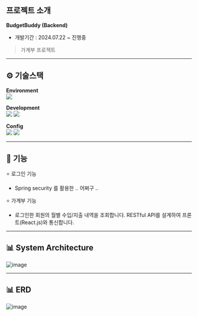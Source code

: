 
## 프로젝트 소개
**BudgetBuddy (Backend)**  
- 개발기간 : 2024.07.22 ~ 진행중
> 가계부 프로젝트

* * *   
⚙️ 기술스택
-------------
**Environment**  
<img src="https://img.shields.io/badge/Spring-6DB33F?style=for-the-badge&logo=spring&logoColor=white"/> 
  
**Development**  
<img src="https://img.shields.io/badge/Java-ED8B00?style=for-the-badge&logo=openjdk&logoColor=white"/> <img src="https://img.shields.io/badge/MariaDB-003545?style=for-the-badge&logo=mariadb&logoColor=white"/>  
  
**Config**  
<img src="https://img.shields.io/badge/Gradle-02303A.svg?style=for-the-badge&logo=Gradle&logoColor=white"/> <img src="https://img.shields.io/badge/Spring_Security-6DB33F?style=for-the-badge&logo=Spring-Security&logoColor=white"/> 

* * *     
📌 기능
-------------
⭐ 로그인 기능
- Spring security 를 활용한 .. 어쩌구 ..

⭐ 가계부 기능
- 로그인한 회원의 월별 수입/지출 내역을 조회합니다. RESTful API를 설계하여 프론트(React.js)와 통신합니다. 


* * *     
📊 System Architecture 
-------------
![image](https://github.com/user-attachments/assets/f28272f7-bb8d-4c85-81b6-72cf253c8830) 


* * *     
📊 ERD 
-------------
![image](https://github.com/user-attachments/assets/c2235822-19f8-4794-83f1-318cf508f8e2) 

